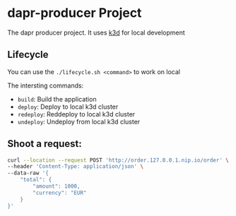 # dapr-producer Project

The dapr producer project.
It uses [k3d](https://k3d.io/) for local development

## Lifecycle

You can use the `./lifecycle.sh <command>` to work on local

The intersting commands:

- `build`: Build the application
- `deploy`: Deploy to local k3d cluster
- `redeploy`: Reddeploy to local k3d cluster
- `undeploy`: Undeploy from local k3d cluster

## Shoot a request:

```bash
curl --location --request POST 'http://order.127.0.0.1.nip.io/order' \
--header 'Content-Type: application/json' \
--data-raw '{
    "total": {
        "amount": 1000,
        "currency": "EUR"
    }
}'
```